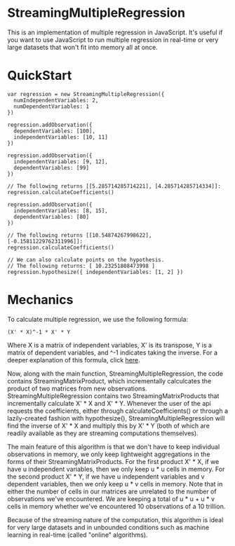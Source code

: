 StreamingMultipleRegression
===========================

This is an implementation of multiple regression in JavaScript.  It's useful if you want to use JavaScript to run multiple regression in real-time or  very large datasets that won't fit into memory all at once.

# QuickStart

    var regression = new StreamingMultipleRegression({
      numIndependentVariables: 2,
      numDependentVariables: 1
    })

    regression.addObservation({
      dependentVariables: [100],
      independentVariables: [10, 11]
    })

    regression.addObservation({
      independentVariables: [9, 12],
      dependentVariables: [99]
    })

    // The following returns [[5.285714285714221], [4.285714285714334]]:
    regression.calculateCoefficients()

    regression.addObservation({
      independentVariables: [8, 15],
      dependentVariables: [80]
    })

    // The following returns [[10.54874267998622], [-0.15811229762311996]]:
    regression.calculateCoefficients()

    // We can also calculate points on the hypothesis.
    // The following returns: [ 10.23251808473998 ]
    regression.hypothesize({ independentVariables: [1, 2] })

# Mechanics

To calculate multiple regression, we use the following formula:

    (X' * X)^-1 * X' * Y

Where X is a matrix of independent variables, X' is its transpose, Y is a matrix of dependent variables, and ^-1 indicates taking the inverse.  For a deeper explanation of this formula, click [here](http://luna.cas.usf.edu/~mbrannic/files/regression/regma.htm).

Now, along with the main function, StreamingMultipleRegression, the code contains StreamingMatrixProduct, which incrementally calculcates the product of two matrices from new observations.  StreamingMultipleRegression contains two StreamingMatrixProducts that incrementally calculate X' * X and X' * Y.  Whenever the user of the api requests the coefficients, either through calculateCoefficients() or through a lazily-created fashion with hypothesize(), StreamingMultipleRegression will find the inverse of X' * X and multiply this by X' * Y (both of which are readily available as they are streaming computations themselves).

The main feature of this algorithm is that we don't have to keep individual observations in memory, we only keep lightweight aggregations in the forms of their StreamingMatrixProducts.  For the first product X' * X, if we have u independent variables, then we only keep u * u cells in memory.  For the second product X' * Y, if we have u independent variables and v dependent variables, then we only keep u * v cells in memory.  Note that in either the number of cells in our matrices are unrelated to the number of observations we've encountered.  We are keeping a total of u * u + u * v cells in memory whether we've encountered 10 observations of a 10 trillion.

Because of the streaming nature of the computation, this algorithm is ideal for very large datasets and in unbounded conditions such as machine learning in real-time (called "online" algorithms).

